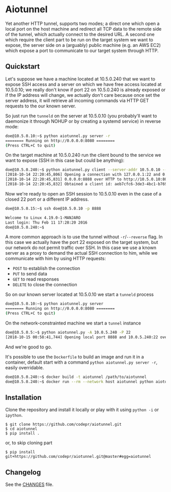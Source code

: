 Aiotunnel
=========

Yet another HTTP tunnel, supports two modes; a direct one which open a local port on the host
machine and redirect all TCP data to the remote side of the tunnel, which actually connect to the
desired URL. A second one which require the client part to be run on the target system we want to
expose, the server side on a (arguably) public machine (e.g. an AWS EC2) which expose a port to
communicate to our target system through HTTP.


## Quickstart

Let's suppose we have a machine located at 10.5.0.240 that we want to expose SSH access and a server
on which we have free access located at 10.5.0.10; we really don't know if port 22 on 10.5.0.240 is
already exposed or if the IP address will change, we actually don't care because once set the server
address, it will retrieve all incoming commands via HTTP GET requests to the our known server.

So just run the `tunneld` on the server at 10.5.0.10 (you probably'll want to daemonize it through
NOHUP or by creating a systemd service) in reverse mode:

```sh
doe@10.5.0.10:~$ python aiotunnel.py server -r
======== Running on http://0.0.0.0:8080 ========
(Press CTRL+C to quit)
```

On the target machine at 10.5.0.240 run the client bound to the service we want to expose (SSH in
this case but could be anything):

```sh
doe@10.5.0.240:~$ python aiotunnel.py client --server-addr 10.5.0.10 --server-port 8080 -A localhost -p 22 -r
[2018-10-14 22:20:45,806] Opening a connection with 127.0.0.1:22 and 0.0.0.0:8888 over HTTP
[2018-10-14 22:20:45,831] 0.0.0.0:8888 over HTTP to http://10.5.0.10:8080/aiotunnel
[2018-10-14 22:20:45,832] Obtained a client id: aeb7cfc6-3de3-4bc1-b769-b81641d496eb
```

Now we're ready to open an SSH session to 10.5.0.10 even in the case of a closed 22 port or a
different IP address.

```sh
doe@10.5.0.15:~$ ssh doe@10.5.0.10 -p 8888

Welcome to Linux 4.19.0-1-MANJARO
Last login: Thu Feb 11 17:28:20 2016
doe@10.5.0.240:~$
```

A more common approach is to use the tunnel without `-r`/`--reverse` flag. In this case we actually
have the port 22 exposed on the target system, but our network do not permit traffic over SSH. In
this case we use a known server as a proxy to demand the actual SSH connection to him, while we
communicate with him by using HTTP requests:

- `POST` to establish the connection
- `PUT` to send data
- `GET` to read responses
- `DELETE` to close the connection

So on our known server located at 10.5.0.10 we start a `tunneld` process

```sh
doe@10.5.0.10:~$ python aiotunnel.py server
======== Running on http://0.0.0.0:8080 ========
(Press CTRL+C to quit)
```

On the network-constrainted machine we start a `tunnel` instance

```sh
doe@10.5.0.5:~$ python aiotunnel.py -A 10.0.5.240 -P 22
[2018-10-15 00:58:41,744] Opening local port 8888 and 10.0.5.240:22 over HTTP
```
And we're good to go.

It's possible to use the `Dockerfile` to build an image and run it in a container, default start
with a command `python aiotunnel.py server -r`, easily overridable.

```sh
doe@10.5.0.240:~$ docker build -t aiotunnel /path/to/aiotunnel
doe@10.5.0.240:~$ docker run --rm --network host aiotunnel python aiotunnel.py client --server-addr 10.5.0.10 --server-port 8080 -A localhost -p 22 -r
```

## Installation

Clone the repository and install it locally or play with it using `python -i` or `ipython`.

```
$ git clone https://github.com/codepr/aiotunnel.git
$ cd aiotunnel
$ pip install .
```

or, to skip cloning part

```
$ pip install git+https://github.com/codepr/aiotunnel.git@master#egg=aiotunnel
```

## Changelog

See the [CHANGES](CHANGES.md) file.
